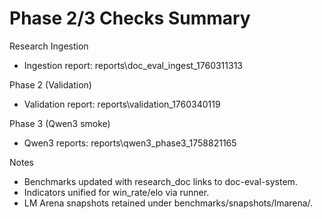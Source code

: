 # Phase 2/3 Checks Summary

Research Ingestion
- Ingestion report: reports\doc_eval_ingest_1760311313

Phase 2 (Validation)
- Validation report: reports\validation_1760340119

Phase 3 (Qwen3 smoke)
- Qwen3 reports: reports\qwen3_phase3_1758821165

Notes
- Benchmarks updated with research_doc links to doc-eval-system.
- Indicators unified for win_rate/elo via runner.
- LM Arena snapshots retained under benchmarks/snapshots/lmarena/.
